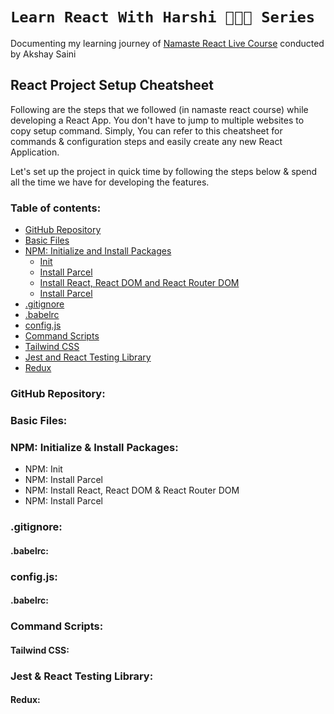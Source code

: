 # `Learn React With Harshi 👩🏻‍💻 Series`
   Documenting my learning journey of [Namaste React Live Course](https://learn.namastedev.com/) conducted by Akshay Saini


## React Project Setup Cheatsheet
Following are the steps that we followed (in namaste react course) while developing a React App. You don't have to jump to multiple websites to copy setup command. Simply, You can refer to this cheatsheet for commands & configuration steps and easily create any new React Application. 

Let's set up the project in quick time by following the steps below & spend all the time we have for developing the features. 

### Table of contents:
- [GitHub Repository](#github-repository)
- [Basic Files](#basic-files)
- [NPM: Initialize and Install Packages](#npm-initialize-and-install-packages)
    - [Init](#init)
    - [Install Parcel](#install-parcel)
    - [Install React, React DOM and React Router DOM](#install-react-react-dom-and-react-router-dom)
    - [Install Parcel](#install-parcel)
- [.gitignore](#gitignore)
- [.babelrc](#babelrc)
- [config.js](#config.js)
- [Command Scripts](#command-scripts)
- [Tailwind CSS](#tailwind-css)
- [Jest and React Testing Library](#jest-and-react-testing-library)
- [Redux](#redux)
 
    
### GitHub Repository:

### Basic Files:

### NPM: Initialize & Install Packages:
- NPM: Init
- NPM: Install Parcel
- NPM: Install React, React DOM & React Router DOM
- NPM: Install Parcel

### .gitignore:

#### .babelrc:


### config.js:

#### .babelrc:

### Command Scripts:

#### Tailwind CSS:



### Jest & React Testing Library:
#### Redux:
